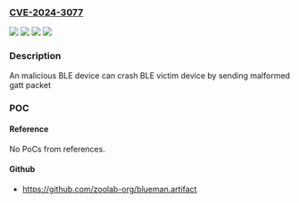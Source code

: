 ### [CVE-2024-3077](https://cve.mitre.org/cgi-bin/cvename.cgi?name=CVE-2024-3077)
![](https://img.shields.io/static/v1?label=Product&message=Zephyr&color=blue)
![](https://img.shields.io/static/v1?label=Version&message=*%3C%3D%203.6%20&color=brighgreen)
![](https://img.shields.io/static/v1?label=Vulnerability&message=CWE-126%3A%20Buffer%20Ovead&color=brighgreen)
![](https://img.shields.io/static/v1?label=Vulnerability&message=CWE-190%3A%20Integer%20Overflow%20or%20Wraparound&color=brighgreen)

### Description

An malicious BLE device can crash BLE victim device by sending malformed gatt packet

### POC

#### Reference
No PoCs from references.

#### Github
- https://github.com/zoolab-org/blueman.artifact

